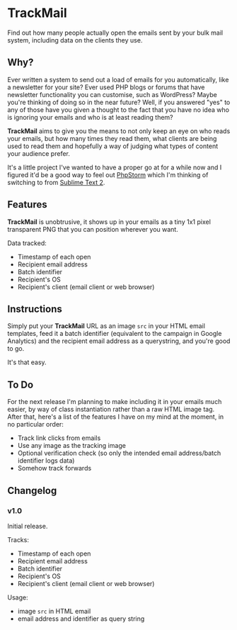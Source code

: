 # TrackMail #

Find out how many people actually open the emails sent by your bulk mail system, including data on the clients they use.

## Why? ##

Ever written a system to send out a load of emails for you automatically, like a newsletter for your site? Ever used PHP blogs or forums that have newsletter functionality you can customise, such as WordPress? Maybe you're thinking of doing so in the near future? Well, if you answered "yes" to any of those have you given a thought to the fact that you have no idea who is ignoring your emails and who is at least reading them?

**TrackMail** aims to give you the means to not only keep an eye on who reads your emails, but how many times they read them, what clients are being used to read them and hopefully a way of judging what types of content your audience prefer.

It's a little project I've wanted to have a proper go at for a while now and I figured it'd be a good way to feel out [PhpStorm](http://www.jetbrains.com/phpstorm/) which I'm thinking of switching to from [Sublime Text 2](http://www.sublimetext.com/).

## Features ##

**TrackMail** is unobtrusive, it shows up in your emails as a tiny 1x1 pixel transparent PNG that you can position wherever you want.

Data tracked:

* Timestamp of each open
* Recipient email address
* Batch identifier
* Recipient's OS
* Recipient's client (email client or web browser)

## Instructions ##

Simply put your **TrackMail** URL as an image `src` in your HTML email templates, feed it a batch identifier (equivalent to the campaign in Google Analytics) and the recipient email address as a querystring, and you're good to go.

It's that easy.

## To Do ##

For the next release I'm planning to make including it in your emails much easier, by way of class instantiation rather than a raw HTML image tag. After that, here's a list of the features I have on my mind at the moment, in no particular order:

* Track link clicks from emails
* Use any image as the tracking image
* Optional verification check (so only the intended email address/batch identifier logs data)
* Somehow track forwards
 
## Changelog ##

### v1.0 ###

Initial release.

Tracks:

* Timestamp of each open
* Recipient email address
* Batch identifier
* Recipient's OS
* Recipient's client (email client or web browser)

Usage:

* image `src` in HTML email
* email address and identifier as query string
